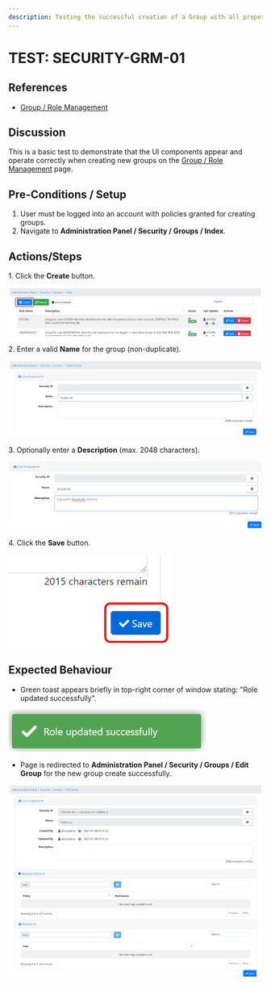 ```yaml
---
description: Testing the successful creation of a Group with all properties specified.
---
```


# TEST: SECURITY-GRM-01

## References

* [Group / Role Management](../../../../../../../operations-1/system-administration/security-administration/group-role-management.md)

## Discussion

This is a basic test to demonstrate that the UI components appear and operate correctly when creating new groups on the [Group / Role Management](../../../../../../../operations-1/system-administration/security-administration/group-role-management.md) page.

## Pre-Conditions / Setup

1. User must be logged into an account with policies granted for creating groups.
2. Navigate to **Administration Panel / Security / Groups / Index**.&#x20;

## Actions/Steps

1\. Click the **Create** button.

![](<../../../../../../../.gitbook/assets/image (330).png>)

2\. Enter a valid **Name** for the group (non-duplicate).

![](<../../../../../../../.gitbook/assets/image (331).png>)

3\. Optionally enter a **Description** (max. 2048 characters).

![](<../../../../../../../.gitbook/assets/image (332).png>)

4\. Click the **Save** button.

![](<../../../../../../../.gitbook/assets/image (333).png>)

## Expected Behaviour

* Green toast appears briefly in top-right corner of window stating: "Role updated successfully".

![](<../../../../../../../.gitbook/assets/image (334).png>)

* Page is redirected to **Administration Panel / Security / Groups / Edit Group** for the new group create successfully.

![](<../../../../../../../.gitbook/assets/image (336).png>)
